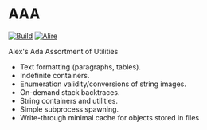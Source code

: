 # AAA

[![Build](https://github.com/mosteo/aaa/workflows/Build/badge.svg)](https://github.com/mosteo/aaa/actions)
[![Alire](https://img.shields.io/endpoint?url=https://alire.ada.dev/badges/aaa.json)](https://alire.ada.dev/crates/aaa.html)


Alex's Ada Assortment of Utilities

- Text formatting (paragraphs, tables).
- Indefinite containers.
- Enumeration validity/conversions of string images.
- On-demand stack backtraces.
- String containers and utilities.
- Simple subprocess spawning.
- Write-through minimal cache for objects stored in files
